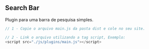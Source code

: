 ## Search Bar

Plugin para uma barra de pesquisa simples.

```js
// 1 - Copie o arquivo main.js da pasta dist e cole no seu site.

// 2 - Link o arquivo utilizando a tag script, Exemplo:
<script src="./js/plugins/main.js"></script>
```
